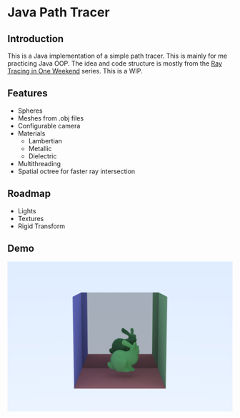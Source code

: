 # Java Path Tracer
## Introduction
This is a Java implementation of a simple path tracer. This is mainly for me practicing Java OOP. The idea and code structure is mostly from the [Ray Tracing in One Weekend](https://raytracing.github.io/books/RayTracingInOneWeekend.html) series. This is a WIP.
## Features
- Spheres
- Meshes from .obj files
- Configurable camera
- Materials
    - Lambertian
    - Metallic
    - Dielectric
- Multithreading
- Spatial octree for faster ray intersection
## Roadmap
- Lights
- Textures
- Rigid Transform
## Demo
![Bunny](demo.png)

